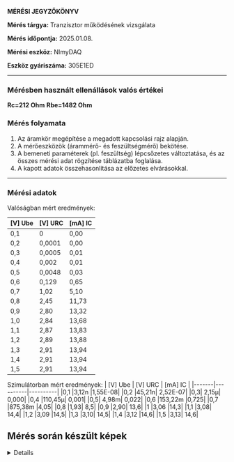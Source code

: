 **MÉRÉSI JEGYZŐKÖNYV**

**Mérés tárgya:** Tranzisztor működésének vizsgálata


**Mérés időpontja:** 2025.01.08.

**Mérési eszköz:** NImyDAQ

**Eszköz gyáriszáma:** 305E1ED

---
### **Mérésben használt ellenállások valós értékei**

**Rc=212 Ohm**
**Rbe=1482 Ohm**

### **Mérés folyamata**

1. Az áramkör megépítése a megadott kapcsolási rajz alapján.
2. A mérőeszközök (árammérő- és feszültségmérő)  bekötése.
3. A bemeneti paraméterek (pl. feszültség) lépcsőzetes változtatása, és az összes mérési adat rögzítése táblázatba foglalása.
4. A kapott adatok összehasonlítása az előzetes elvárásokkal.

---

### **Mérési adatok**

Valóságban mért eredmények:

| [V] Ube | [V] URC | [mA] IC |
|-------|----------|----------|
|0,1  |0   |  0,00|
|0,2  |0,0001| 0,00|
|0,3  |0,0005 |0,01|
|0,4  | 0,002 |  0,01|
|0,5 | 0,0048| 0,03|
|0,6  |0,129|  0,65|
|0,7  |1,02   | 5,10|
|0,8  |2,45   | 11,73|
|0,9  |2,80  |  13,32|
|1,0  |2,84  |  13,68|
|1,1  |2,87 |   13,83|
|1,2  |2,89 |   13,88|
|1,3  |2,91  |  13,94|
|1,4  |2,91  |  13,94|
|1,5 | 2,91  |  13,94|





Szimulátorban mért eredmények:
| [V] Ube | [V] URC | [mA] IC |
|-------|----------|----------|
|0,1	|3,12n	|1,55E-08|
|0,2	|45,21n|	2,52E-07|
|0,3|	2,15µ|	0,000|
|0,4	|110,45µ|	0,001|
|0,5|	4,98m|	0,022|
|0,6	|153,22m	|0,725|
|0,7	|875,38m	|4,05|
|0,8	|1,93|	8,5|
|0,9	|2,90|	13,6|
|1	|3,06	|14,3|
|1,1	|3,08|	14,4|
|1,2	|3,09	|14,5|
|1,3	|3,10|	14,5|
|1,4	|3,12	|14,6|
|1,5	|3,13|	14,6|



## Mérés során készült képek
<details>
    <details>
      <summary>Az összeépített áramkör</summary>
       <img src="https://github.com/hodosb/osszesmeres/blob/main/tranzisztor/IMG_3688%20(1).png"
    </details>
    <details>
      <summary>Az összeépített áramkör Falstadban</summary>
       <img src="https://github.com/hodosb/osszesmeres/blob/main/tranzisztor/falstadt.PNG"
    </details>
    <details>
      <summary> Real Grafikon</summary>
      <img src="">
    </details>
    <details>
      <summary>Szimulátor Grafikon</summary>
      <img src="https://github.com/user-attachments/assets/002936e8-53cf-45bc-8755-0372fdb675bc">
    </details>
</details>
